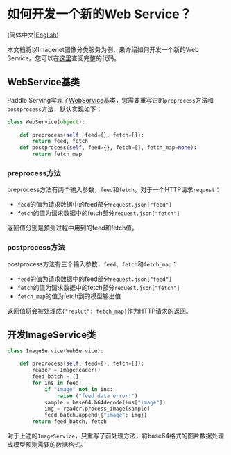 # 如何开发一个新的Web Service？

(简体中文|[English](NEW_WEB_SERVICE.md))

本文档将以Imagenet图像分类服务为例，来介绍如何开发一个新的Web Service。您可以在[这里](../../python/examples/imagenet/resnet50_web_service.py)查阅完整的代码。

## WebService基类

Paddle Serving实现了[WebService](https://github.com/PaddlePaddle/Serving/blob/develop/python/paddle_serving_server/web_service.py#L23)基类，您需要重写它的`preprocess`方法和`postprocess`方法，默认实现如下：

```python
class WebService(object):
  
    def preprocess(self, feed={}, fetch=[]):
        return feed, fetch
    def postprocess(self, feed={}, fetch=[], fetch_map=None):
        return fetch_map
```

### preprocess方法

preprocess方法有两个输入参数，`feed`和`fetch`。对于一个HTTP请求`request`：

- `feed`的值为请求数据中的feed部分`request.json["feed"]`
- `fetch`的值为请求数据中的fetch部分`request.json["fetch"]`

返回值分别是预测过程中用到的feed和fetch值。

### postprocess方法

postprocess方法有三个输入参数，`feed`、`fetch`和`fetch_map`：

- `feed`的值为请求数据中的feed部分`request.json["feed"]`
- `fetch`的值为请求数据中的fetch部分`request.json["fetch"]`
- `fetch_map`的值为fetch到的模型输出值

返回值将会被处理成`{"reslut": fetch_map}`作为HTTP请求的返回。

## 开发ImageService类

```python
class ImageService(WebService):

    def preprocess(self, feed={}, fetch=[]):
        reader = ImageReader()
        feed_batch = []
        for ins in feed:
            if "image" not in ins:
                raise ("feed data error!")
            sample = base64.b64decode(ins["image"])
            img = reader.process_image(sample)
            feed_batch.append({"image": img})
        return feed_batch, fetch
```

对于上述的`ImageService`，只重写了前处理方法，将base64格式的图片数据处理成模型预测需要的数据格式。

